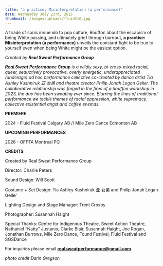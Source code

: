 ```yaml
---
title: "a practise: Misinterpretation (a performance)"
date: Wednesday July 23rd, 2025
thumbnail: /images/uploads/fluid310.jpg
---
```

A tirade of sonic innuendo to pop culture, Bouffon about the escapism of being White passing, and ultimately grief through burnout, **a practise: Misinterpretation (a performance)** unveils the constant fight to be true to yourself even when being White might be the easiest option. 

*C﻿reated by **Real Sweat Performance Group*** 

***Real Sweat Performance Group** is a wildly sexy, bi-cross-mixed racial, queer, seductively provocative, overly energetic, underappreciated (underage) ad hoc performance collective co-created by dance artist Tia Ashley Kushniruk 亚 女弟 and theatre creator Philip Jonah Logan Geller. The collaborative relationship was forged in the fires of a bouffon workshop in 2023, the duo has been sweating ever since. Blurring the lines of traditional performance we tackle themes of racial oppression, white supremacy, collective existential angst and coffee enemas.* 

**P﻿REMIERE**

2﻿024 - Fluid Festival Calgary AB // Mile Zero Dance Edmonton AB

**U﻿PCOMING PERFORMANCES**

2﻿026 - OFFTA Montreal PQ 

**C﻿REDITS**

Created by Real Sweat Performance Group

Director: Charlie Peters

Sound Design: Will Scott

Costume + Set Design: Tia Ashley Kushniruk 亚 女弟 and Philip Jonah Logan Geller 

Lighting Design and Stage Manager: Trent Crosby

Photographer: Susannah Haight 

Special Thanks: Centre for Indigenous Theatre, Sweet Action Theatre, Nathaniel “Natty” Justanio, Clarke Blair, Susannah Haight, Joe Rogan, Jonathan Burrows, Mile Zero Dance, Found Festival, Fluid Festival and SGSDance

F﻿or inquiries please email **realsweatperformance@gmail.com**

*p﻿hoto credit Darin Gregson*